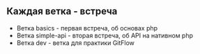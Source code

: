## Каждая ветка - встреча

- Ветка basics - первая встреча, об основах php 
- Ветка simple-api - вторая встреча, об API на нативном php
- Ветка dev - ветка для практики GitFlow